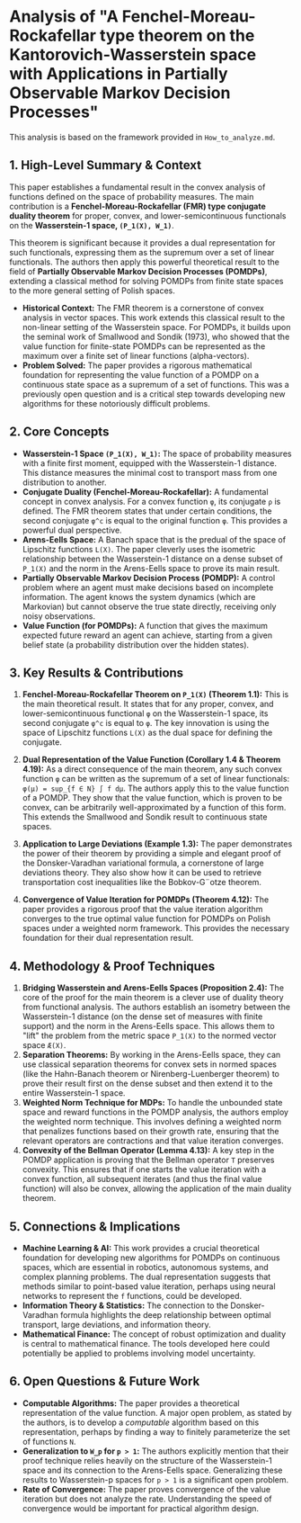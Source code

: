 # Analysis of "A Fenchel-Moreau-Rockafellar type theorem on the Kantorovich-Wasserstein space with Applications in Partially Observable Markov Decision Processes"

This analysis is based on the framework provided in `How_to_analyze.md`.

## 1. High-Level Summary & Context

This paper establishes a fundamental result in the convex analysis of functions defined on the space of probability measures. The main contribution is a **Fenchel-Moreau-Rockafellar (FMR) type conjugate duality theorem** for proper, convex, and lower-semicontinuous functionals on the **Wasserstein-1 space, `(P_1(X), W_1)`**.

This theorem is significant because it provides a dual representation for such functionals, expressing them as the supremum over a set of linear functionals. The authors then apply this powerful theoretical result to the field of **Partially Observable Markov Decision Processes (POMDPs)**, extending a classical method for solving POMDPs from finite state spaces to the more general setting of Polish spaces.

- **Historical Context:** The FMR theorem is a cornerstone of convex analysis in vector spaces. This work extends this classical result to the non-linear setting of the Wasserstein space. For POMDPs, it builds upon the seminal work of Smallwood and Sondik (1973), who showed that the value function for finite-state POMDPs can be represented as the maximum over a finite set of linear functions (alpha-vectors).
- **Problem Solved:** The paper provides a rigorous mathematical foundation for representing the value function of a POMDP on a continuous state space as a supremum of a set of functions. This was a previously open question and is a critical step towards developing new algorithms for these notoriously difficult problems.

## 2. Core Concepts

- **Wasserstein-1 Space `(P_1(X), W_1)`:** The space of probability measures with a finite first moment, equipped with the Wasserstein-1 distance. This distance measures the minimal cost to transport mass from one distribution to another.
- **Conjugate Duality (Fenchel-Moreau-Rockafellar):** A fundamental concept in convex analysis. For a convex function `φ`, its conjugate `ρ` is defined. The FMR theorem states that under certain conditions, the second conjugate `φ^c` is equal to the original function `φ`. This provides a powerful dual perspective.
- **Arens-Eells Space:** A Banach space that is the predual of the space of Lipschitz functions `L(X)`. The paper cleverly uses the isometric relationship between the Wasserstein-1 distance on a dense subset of `P_1(X)` and the norm in the Arens-Eells space to prove its main result.
- **Partially Observable Markov Decision Process (POMDP):** A control problem where an agent must make decisions based on incomplete information. The agent knows the system dynamics (which are Markovian) but cannot observe the true state directly, receiving only noisy observations.
- **Value Function (for POMDPs):** A function that gives the maximum expected future reward an agent can achieve, starting from a given belief state (a probability distribution over the hidden states).

## 3. Key Results & Contributions

1.  **Fenchel-Moreau-Rockafellar Theorem on `P_1(X)` (Theorem 1.1):** This is the main theoretical result. It states that for any proper, convex, and lower-semicontinuous functional `φ` on the Wasserstein-1 space, its second conjugate `φ^c` is equal to `φ`. The key innovation is using the space of Lipschitz functions `L(X)` as the dual space for defining the conjugate.

2.  **Dual Representation of the Value Function (Corollary 1.4 & Theorem 4.19):** As a direct consequence of the main theorem, any such convex function `φ` can be written as the supremum of a set of linear functionals: `φ(µ) = sup_{f ∈ N} ∫ f dµ`. The authors apply this to the value function of a POMDP. They show that the value function, which is proven to be convex, can be arbitrarily well-approximated by a function of this form. This extends the Smallwood and Sondik result to continuous state spaces.

3.  **Application to Large Deviations (Example 1.3):** The paper demonstrates the power of their theorem by providing a simple and elegant proof of the Donsker-Varadhan variational formula, a cornerstone of large deviations theory. They also show how it can be used to retrieve transportation cost inequalities like the Bobkov-G¨otze theorem.

4.  **Convergence of Value Iteration for POMDPs (Theorem 4.12):** The paper provides a rigorous proof that the value iteration algorithm converges to the true optimal value function for POMDPs on Polish spaces under a weighted norm framework. This provides the necessary foundation for their dual representation result.

## 4. Methodology & Proof Techniques

1.  **Bridging Wasserstein and Arens-Eells Spaces (Proposition 2.4):** The core of the proof for the main theorem is a clever use of duality theory from functional analysis. The authors establish an isometry between the Wasserstein-1 distance (on the dense set of measures with finite support) and the norm in the Arens-Eells space. This allows them to "lift" the problem from the metric space `P_1(X)` to the normed vector space `Æ(X)`.
2.  **Separation Theorems:** By working in the Arens-Eells space, they can use classical separation theorems for convex sets in normed spaces (like the Hahn-Banach theorem or Nirenberg-Luenberger theorem) to prove their result first on the dense subset and then extend it to the entire Wasserstein-1 space.
3.  **Weighted Norm Technique for MDPs:** To handle the unbounded state space and reward functions in the POMDP analysis, the authors employ the weighted norm technique. This involves defining a weighted norm that penalizes functions based on their growth rate, ensuring that the relevant operators are contractions and that value iteration converges.
4.  **Convexity of the Bellman Operator (Lemma 4.13):** A key step in the POMDP application is proving that the Bellman operator `T` preserves convexity. This ensures that if one starts the value iteration with a convex function, all subsequent iterates (and thus the final value function) will also be convex, allowing the application of the main duality theorem.

## 5. Connections & Implications

- **Machine Learning & AI:** This work provides a crucial theoretical foundation for developing new algorithms for POMDPs on continuous spaces, which are essential in robotics, autonomous systems, and complex planning problems. The dual representation suggests that methods similar to point-based value iteration, perhaps using neural networks to represent the `f` functions, could be developed.
- **Information Theory & Statistics:** The connection to the Donsker-Varadhan formula highlights the deep relationship between optimal transport, large deviations, and information theory.
- **Mathematical Finance:** The concept of robust optimization and duality is central to mathematical finance. The tools developed here could potentially be applied to problems involving model uncertainty.

## 6. Open Questions & Future Work

- **Computable Algorithms:** The paper provides a theoretical representation of the value function. A major open problem, as stated by the authors, is to develop a *computable* algorithm based on this representation, perhaps by finding a way to finitely parameterize the set of functions `N`.
- **Generalization to `W_p` for `p > 1`:** The authors explicitly mention that their proof technique relies heavily on the structure of the Wasserstein-1 space and its connection to the Arens-Eells space. Generalizing these results to Wasserstein-p spaces for `p > 1` is a significant open problem.
- **Rate of Convergence:** The paper proves convergence of the value iteration but does not analyze the rate. Understanding the speed of convergence would be important for practical algorithm design.